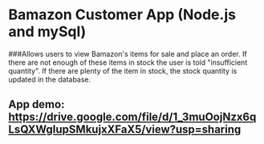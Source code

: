 # Bamazon Customer App (Node.js and mySql)
###Allows users to view Bamazon's items for sale and place an order. If there are not enough of these items in stock the user is told "insufficient quantity".  If there are plenty of the item in stock, the stock quantity is updated in the database.  

## App demo: https://drive.google.com/file/d/1_3muOojNzx6qLsQXWgIupSMkujxXFaX5/view?usp=sharing
